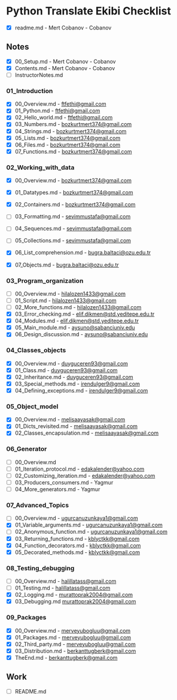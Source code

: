 # Python Translate Ekibi Checklist

- [x] readme.md - Mert Cobanov - Cobanov

## Notes

- [x] 00_Setup.md - Mert Cobanov - Cobanov
- [x] Contents.md - Mert Cobanov - Cobanov
- [ ] InstructorNotes.md

### 01_Introduction
- [x] 00_Overview.md - 	ftfethi@gmail.com
- [x] 01_Python.md - 	ftfethi@gmail.com
- [x] 02_Hello_world.md - 	ftfethi@gmail.com
- [x] 03_Numbers.md - bozkurtmert374@gmail.com
- [x] 04_Strings.md - bozkurtmert374@gmail.com
- [x] 05_Lists.md - bozkurtmert374@gmail.com
- [x] 06_Files.md - bozkurtmert374@gmail.com
- [x] 07_Functions.md - bozkurtmert374@gmail.com

### 02_Working_with_data
- [x] 00_Overview.md - bozkurtmert374@gmail.com
- [x] 01_Datatypes.md - bozkurtmert374@gmail.com
- [x] 02_Containers.md - bozkurtmert374@gmail.com
- [ ] 03_Formatting.md - sevimmustafa@gmail.com
- [ ] 04_Sequences.md - sevimmustafa@gmail.com
- [ ] 05_Collections.md - sevimmustafa@gmail.com
- [x] 06_List_comprehension.md - bugra.baltaci@ozu.edu.tr
- [x] 07_Objects.md - bugra.baltaci@ozu.edu.tr


### 03_Program_organization
- [ ] 00_Overview.md - hilalozen1433@gmail.com
- [ ] 01_Script.md - hilalozen1433@gmail.com
- [ ] 02_More_functions.md - hilalozen1433@gmail.com
- [x] 03_Error_checking.md - elif.dikmen@std.yeditepe.edu.tr
- [x] 04_Modules.md - elif.dikmen@std.yeditepe.edu.tr
- [x] 05_Main_module.md - aysuno@sabanciuniv.edu
- [x] 06_Design_discussion.md - aysuno@sabanciuniv.edu

### 04_Classes_objects
- [x] 00_Overview.md - duyguceren93@gmail.com
- [x] 01_Class.md - duyguceren93@gmail.com
- [x] 02_Inheritance.md - duyguceren93@gmail.com
- [x] 03_Special_methods.md - irendulger9@gmail.com
- [x] 04_Defining_exceptions.md - irendulger9@gmail.com

### 05_Object_model
- [x] 00_Overview.md - melisaayasak@gmail.com
- [x] 01_Dicts_revisited.md - melisaayasak@gmail.com
- [x] 02_Classes_encapsulation.md - melisaayasak@gmail.com

### 06_Generator
- [ ] 00_Overview.md
- [ ] 01_Iteration_protocol.md - edakalender@yahoo.com
- [ ] 02_Customizing_iteration.md - edakalender@yahoo.com
- [ ] 03_Producers_consumers.md - Yagmur
- [ ] 04_More_generators.md - Yagmur
### 07_Advanced_Topics
- [ ] 00_Overview.md - ugurcanuzunkaya1@gmail.com
- [x] 01_Variable_arguments.md - ugurcanuzunkaya1@gmail.com
- [ ] 02_Anonymous_function.md - ugurcanuzunkaya1@gmail.com
- [x] 03_Returning_functions.md - kblyctkk@gmail.com
- [x] 04_Function_decorators.md - kblyctkk@gmail.com
- [x] 05_Decorated_methods.md - kblyctkk@gmail.com

### 08_Testing_debugging
- [ ] 00_Overview.md - halillatass@gmail.com
- [ ] 01_Testing.md - halillatass@gmail.com
- [x] 02_Logging.md - murattoprak2004@gmail.com
- [x] 03_Debugging.md murattoprak2004@gmail.com

### 09_Packages
- [x] 00_Overview.md - merveyubogluu@gmail.com
- [x] 01_Packages.md - merveyubogluu@gmail.com
- [x] 02_Third_party.md - merveyubogluu@gmail.com
- [x] 03_Distribution.md - berkanttugberk@gmail.com
- [x] TheEnd.md - berkanttugberk@gmail.com

## Work 
- [ ] README.md
